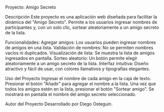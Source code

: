 Proyecto: Amigo Secreto

Descripción
Este proyecto es una aplicación web diseñada para facilitar la dinámica del "Amigo Secreto". 
Permite a los usuarios ingresar nombres de participantes y, con un solo clic, sortear aleatoriamente a un amigo secreto de la lista.

Funcionalidades:
Agregar amigos: Los usuarios pueden ingresar nombres de amigos en una lista.
Validación de nombres: No se permiten nombres vacíos ni duplicados.
Visualización de lista: Se muestra la lista de amigos ingresados en pantalla.
Sorteo aleatorio: Un botón permite elegir aleatoriamente a un amigo secreto de la lista.
Interfaz intuitiva: Diseño atractivo y fácil de usar, con colores llamativos y tipografías elegantes.

Uso del Proyecto
Ingresar el nombre de cada amigo en la caja de texto.
Presionar el botón "Añadir" para agregar el nombre a la lista.
Una vez que todos los amigos estén en la lista, presionar el botón "Sortear amigo".
Se mostrará en pantalla el nombre del amigo secreto seleccionado.

Autor del Proyecto
Desarrollado por Diego Osteguin.
